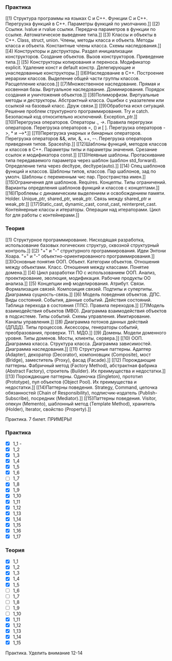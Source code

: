 ### Практика

[[1) Структура программы на языках С и С++. Функции С и С++. Перегрузка функций в С++. Параметры функций по умолчанию.]]
[[2) Ссылки. lvalue и rvalue ссылки. Передача параметров в функции по ссылке. Автоматическое выведение типа.]]
[[3) Классы и объекты в С++. Class, struct, union. Члены, методы  класса и объекта. Методы класса и объекта. Константные члены класса. Схемы наследования.]]
[[4) Конструкторы и деструкторы. Раздел инициализации конструкторов. Cоздание объектов. Вызов конструкторов. Приведение типа.]]
[[5) Конструкторы копирования и переноса. Модификатор explicit. Удаление конст и default констр. Делегирующие и унаследованные конструкторы.]]
[[6)Наследование в С++. Построение иерархии классов. Выделение общей части группы классов. Расщепление классов.]]
[[7)Множественное наследование. Прямая и косвенная базы. Виртуальное наследование. Доминирования. Порядок создания и уничтожения объектов.]]
[[8)Полиморфизм. Виртуальные методы и деструкторы. Абстрактный класса. Ошибки с указателем или ссылкой на базовый класс. Друж связи.]]
[[9)Обработка искл ситуаций. Решение проблем структурного программирования. Try и catch. Безопасный код относительно исключений. Exception_ptr.]]
[[10)Перегрузка операторов. Операторы .*, ->*. Правила перегрузки операторов. Перегрузка операторов =, () и [ ]. Перегрузка операторов ->, * и –>*.]]
[[11)Перегрузка унарных и бинарных операторов. Перегрузка операторов &&, или, &, ++, --. Перегрузка операторов приведения типов. Spaceship.]]
[[12)Шаблоны функций, методов классов и классов в С++. Параметры типы и параметры значения. Срезание ссылок и модификатора const.]]
[[13)Неявные шаблоны. Протаскивание типа передаваемого параметра через шаблон (шаблон std_forward). Определение типа через decltype, decltype(auto).]]
[[14) Спец шаблонов функций и классов. Шаблоны типов, классов. Пар шаблонов, зад по умолч. Шаблоны с переменным чис пар. Пространства имен.]]
[[15)Ограничения для шаблонов.  Requires. Концепты. Типы ограничений. Варианты определения шаблонов функций и классов с концептами.]]
[[16)Проблемы с динамическим выделением и освобождением памяти. Holder. Unique_ptr, shared_ptr, weak_ptr. Связь между shared_ptr и weak_ptr.]]
[[17)Static_cast, dynamic_cast, const_cast, reinterpret_cast. Контейнерные классы и итераторы. Операции над итераторами. Цикл for для работы с контейнерами.]]

### Теория

[[1) Структурное программирование. Нисходящая разработка, использование базовых логических структур, сквозной структурный контроль.]]
[[2) "+" и "-" структурного программирования. Идеи Энтони Хоара. "+" и "-" объектно-ориентированного программирования.]]
[[3)Основные понятия ООП. Объект. Категории объектов. Отношения между объектами. Класс. Отношения между классами. Понятие домена.]]
[[4) Цикл разработки ПО с использованием ООП. Анализ, проектирование, эволюция, модификация. Рабочие продукты ОО анализа.]]
[[5) Концепции инф моделирования. Атрибут.  Связи. Формализация связей. Композиция связей. Подтипы и супертипы. Диаграмма сущность-связь.]]
[[6) Модель поведения объектов. ДПC. Виды состояний. События, данные событий. Действия состояний. Таблица перехода в состояния (ТПС). Правила переходов.]]
[[7)Модель взаимодействия объектов (МВО). Диаграмма взаимодействия объектов в подсистеме. Типы событий. Схемы управления. Имитирование. Каналы управления.]]
[[8) Диаграмма потоков данных действий (ДПДД). Типы процессов. Аксессоры, генераторы событий, преобразования, проверки. ТП. МДО.]]
[[9) Домены. Модели доменного уровня. Типы доменов. Мосты, клиенты, сервера.]]
[[10) ООП. Диаграмма класса. Структура класса. Диаграмма зависимостей. Диаграмма наследования.]]
[[11) Структурные паттерны. Адаптер (Adapter), декоратор (Decorator), компоновщик (Composite), мост (Bridge), заместитель (Proxy), фасад (Facade).]]
[[12) Порождающие паттерны. Фабричный метод (Factory Method), абстрактная фабрика (Abstract Factory), строитель (Builder). Их преимущества и недостатки.]]
[[13) Порождающие паттерны. Одиночка (Singleton), прототип (Prototype), пул объектов (Object Pool). Их преимущества и недостатки.]]
[[14)Паттерны поведения. Strategy, Command, цепочка обязанностей (Chain of Responsibility), подписчик-издатель (Publish-Subscribe), посредник (Mediator).]]
[[15)Паттерны поведения. Visitor, опекун (Memento), шаблонный метод (Template Method), хранитель (Holder), Iterator, свойство (Property).]]

Практика. 7 билет. ПРИМЕРЫ!
### Практика 

- [x] 1_1 -
- [x] 1_2
- [x] 1_3 
- [x] 1_4
- [x] 1_5
- [x] 1_6
- [ ] 1_7
- [x] 1_8
- [x] 1_9
- [x] 1_10
- [x] 1_11
- [x] 1_12
- [x] 1_13
- [x] 1_14
- [x] 1_15
- [x] 1_16
- [x] 1_17
### Теория

- [x] 1_1
- [x] 1_2
- [x] 1_3
- [x] 1_4
- [x] 1_5
- [ ] 1_6
- [ ] 1_7
- [ ] 1_8
- [ ] 1_9
- [ ] 1_10
- [x] 1_11
- [x] 1_12
- [x] 1_13
- [x] 1_14
- [x] 1_15

Практика. Уделить внимание 12-14


